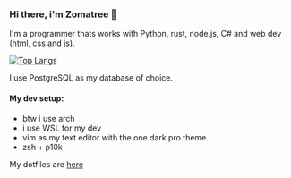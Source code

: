 ### Hi there, i'm Zomatree 👋

I'm a programmer thats works with Python, rust, node.js, C# and web dev (html, css and js).

[![Top Langs](https://github-readme-stats.vercel.app/api/top-langs/?username=zomatree&theme=onedark&layout=compact)](https://github.com/Zomatree)

I use PostgreSQL as my database of choice.

#### My dev setup:
- btw i use arch
- i use WSL for my dev
- vim as my text editor with the one dark pro theme.
- zsh + p10k

My dotfiles are [here](https://github.com/Zomatree/dotfiles)
